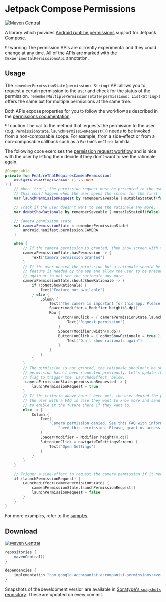 # Jetpack Compose Permissions

[![Maven Central](https://img.shields.io/maven-central/v/com.google.accompanist/accompanist-permissions)](https://search.maven.org/search?q=g:com.google.accompanist)

A library which provides [Android runtime permissions](https://developer.android.com/guide/topics/permissions/overview) support for Jetpack Compose.

!!! warning
    The permission APIs are currently experimental and they could change at any time.
    All of the APIs are marked with the `@ExperimentalPermissionsApi` annotation.

## Usage

The `rememberPermissionState(permission: String)` API allows you to request a certain permission
to the user and check for the status of the permission.
`rememberMultiplePermissionsState(permissions: List<String>)` offers the same but for multiple
permissions at the same time.

Both APIs expose properties for you to follow the workflow as described in the
[permissions documentation](https://developer.android.com/training/permissions/requesting#workflow_for_requesting_permissions).

!!! caution
    The call to the method that requests the permission to the user (e.g. `PermissionState.launchPermissionRequest()`)
    needs to be invoked from a non-composable scope. For example, from a side-effect or from a
    non-composable callback such as a `Button`'s `onClick` lambda.

The following code exercises the [permission request workflow](https://developer.android.com/training/permissions/requesting#workflow_for_requesting_permissions)
and is nice with the user by letting them decide if they don't want to see the rationale again.

```kotlin
@Composable
private fun FeatureThatRequiresCameraPermission(
    navigateToSettingsScreen: () -> Unit
) {
    // When `true`, the permission request must be presented to the user.
    // This could happen when the user opens the screen for the first time.
    var launchPermissionRequest by rememberSaveable { mutableStateOf(false) }

    // Track if the user doesn't want to see the rationale any more.
    var doNotShowRationale by rememberSaveable { mutableStateOf(false) }

    // Camera permission state
    val cameraPermissionState = rememberPermissionState(
        android.Manifest.permission.CAMERA
    )

    when {
        // If the camera permission is granted, then show screen with the feature enabled
        cameraPermissionState.hasPermission -> {
            Text("Camera permission Granted")
        }
        // If the user denied the permission but a rationale should be shown, explain why the
        // feature is needed by the app and allow the user to be presented with the permission
        // again or to not see the rationale any more
        cameraPermissionState.shouldShowRationale -> {
            if (doNotShowRationale) {
                Text("Feature not available")
            } else {
                Column {
                    Text("The camera is important for this app. Please grant the permission.")
                    Spacer(modifier = Modifier.height(8.dp))
                    Row {
                        Button(onClick = { cameraPermissionState.launchPermissionRequest() }) {
                            Text("Request permission")
                        }
                        Spacer(Modifier.width(8.dp))
                        Button(onClick = { doNotShowRationale = true }) {
                            Text("Don't show rationale again")
                        }
                    }
                }
            }
        }
        // The permission is not granted, the rationale shouldn't be shown to the user, and the
        // permission hasn't been requested previously. Let's update the launchPermissionRequest
        // flag to trigger the `LaunchedEffect` below.
        !cameraPermissionState.permissionRequested -> {
            launchPermissionRequest = true
        }
        // If the criteria above hasn't been met, the user denied the permission. Let's present
        // the user with a FAQ in case they want to know more and send them to the Settings screen
        // to enable it the future there if they want to.
        else -> {
            Column {
                Text(
                    "Camera permission denied. See this FAQ with information about why we " +
                        "need this permission. Please, grant us access on the Settings screen."
                )
                Spacer(modifier = Modifier.height(8.dp))
                Button(onClick = navigateToSettingsScreen) {
                    Text("Open Settings")
                }
            }
        }
    }

    // Trigger a side-effect to request the camera permission if it needs to be presented to the user
    if (launchPermissionRequest) {
        LaunchedEffect(cameraPermissionState) {
            cameraPermissionState.launchPermissionRequest()
            launchPermissionRequest = false
        }
    }
}
```

For more examples, refer to the [samples](https://github.com/google/accompanist/tree/main/sample/src/main/java/com/google/accompanist/sample/permissions).

## Download

[![Maven Central](https://img.shields.io/maven-central/v/com.google.accompanist/accompanist-permissions)](https://search.maven.org/search?q=g:com.google.accompanist)

```groovy
repositories {
    mavenCentral()
}

dependencies {
    implementation "com.google.accompanist:accompanist-permissions:<version>"
}
```

Snapshots of the development version are available in [Sonatype's `snapshots` repository][snap]. These are updated on every commit.

[compose]: https://developer.android.com/jetpack/compose
[snap]: https://oss.sonatype.org/content/repositories/snapshots/com/google/accompanist/accompanist-permissions/
